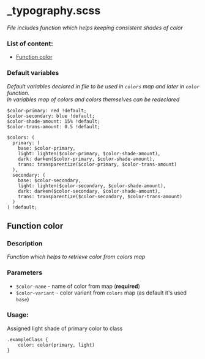 # _typography.scss
_File includes function which helps keeping consistent shades of color_

### List of content:

- [Function color](#function-color)


### Default variables
_Default variables declared in file to be used in ```colors``` map and later in ```color``` function.<br />
In variables map of colors and colors themselves can be redeclared_

```
$color-primary: red !default;
$color-secondary: blue !default;
$color-shade-amount: 15% !default;
$color-trans-amount: 0.5 !default;

$colors: (
  primary: (
    base: $color-primary,
    light: lighten($color-primary, $color-shade-amount),
    dark: darken($color-primary, $color-shade-amount),
    trans: transparentize($color-primary, $color-trans-amount)
  ),
  secondary: (
    base: $color-secondary,
    light: lighten($color-secondary, $color-shade-amount),
    dark: darken($color-secondary, $color-shade-amount),
    trans: transparentize($color-secondary, $color-trans-amount)
  )
) !default;
```

## Function color

### Description
_Function which helps to retrieve color from colors map_

### Parameters
- `$color-name` - name of color from map (**required**)
- `$color-variant` - color variant from ```colors``` map (as default it's used ```base```)

### Usage: 
Assigned light shade of primary color to class

```
.exampleClass {
    color: color(primary, light)
}
```
